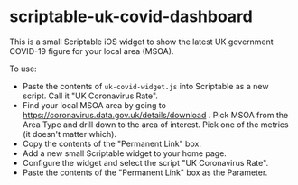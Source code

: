 # scriptable-uk-covid-dashboard

This is a small Scriptable iOS widget to show the latest UK government COVID-19 figure for your local area (MSOA).

To use:

* Paste the contents of `uk-covid-widget.js` into Scriptable as a new script.  Call it "UK Coronavirus Rate".
* Find your local MSOA area by going to https://coronavirus.data.gov.uk/details/download .  Pick MSOA from the Area Type and drill down to the area of interest.  Pick one of the metrics (it doesn't matter which).
* Copy the contents of the "Permanent Link" box.
* Add a new small Scriptable widget to your home page.
* Configure the widget and select the script "UK Coronavirus Rate".
* Paste the contents of the "Permanent Link" box as the Parameter.